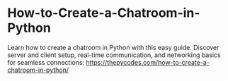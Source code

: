 # How-to-Create-a-Chatroom-in-Python
Learn how to create a chatroom in Python with this easy guide. Discover server and client setup, real-time communication, and networking basics for seamless connections:
https://thepycodes.com/how-to-create-a-chatroom-in-python/
